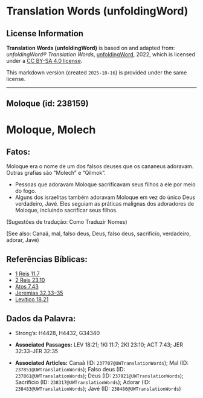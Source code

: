 # Translation Words (unfoldingWord)

## License Information

**Translation Words (unfoldingWord)** is based on and adapted from: _unfoldingWord® Translation Words_, [unfoldingWord](https://unfoldingword.org/utw), 2022, which is licensed under a [CC BY-SA 4.0 license](https://creativecommons.org/licenses/by-sa/4.0/legalcode.en).

This markdown version (created `2025-10-16`) is provided under the same license.



--------------------------------

## Moloque (id: 238159)

Moloque, Molech
===============

Fatos:
------

Moloque era o nome de um dos falsos deuses que os cananeus adoravam. Outras grafias são “Molech” e “Qilmok”.

* Pessoas que adoravam Moloque sacrificavam seus filhos a ele por meio do fogo.
* Alguns dos israelitas também adoravam Moloque em vez do único Deus verdadeiro, Javé. Eles seguiam as práticas malignas dos adoradores de Moloque, incluindo sacrificar seus filhos.

(Sugestões de tradução: Como Traduzir Nomes)

(See also: Canaã, mal, falso deus, Deus, falso deus, sacrifício, verdadeiro, adorar, Javé)

Referências Bíblicas:
---------------------

* [1 Reis 11\.7](https://ref.ly/1Kgs11:7)
* [2 Reis 23\.10](https://ref.ly/2Kgs23:10)
* [Atos 7\.43](https://ref.ly/Acts7:43)
* [Jeremias 32\.33–35](https://ref.ly/Jer32:33-Jer32:35)
* [Levítico 18\.21](https://ref.ly/Lev18:21)

Dados da Palavra:
-----------------

* Strong’s: H4428, H4432, G34340

* **Associated Passages:** LEV 18:21; 1KI 11:7; 2KI 23:10; ACT 7:43; JER 32:33–JER 32:35
* **Associated Articles:** Canaã (ID: `237707@UWTranslationWords`); Mal (ID: `237851@UWTranslationWords`); Falso deus (ID: `237861@UWTranslationWords`); Deus (ID: `237921@UWTranslationWords`); Sacrifício (ID: `238317@UWTranslationWords`); Adorar (ID: `238483@UWTranslationWords`); Javé (ID: `238486@UWTranslationWords`)

